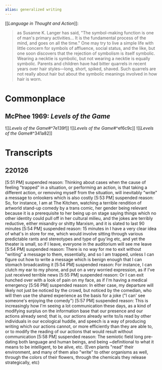 ```yaml
---
alias: generalized writing
---
```


[[_Language in Thought and Action_]]:
> as Susanne K. Langer has said, "The symbol-making function is one of man's primary activities... It is the fundamental process of the mind, and goes on all the time." One may try to live a simple life with little concern for symbols of affluence, social status, and the like, but one soon discovers that the rejection of symbolism is itself symbolic. Wearing a necktie is symbolic, but not wearing a necktie is equally symbolic. Parents and children have had bitter quarrels in recent years over hair styles—long, short, spiked, shaved. Such quarrels are not really about hair but about the symbolic meanings involved in how hair is worn.

# Commonplace 
## McPhee 1969: _Levels of the Game_
![[_Levels of the Game_#^7e139f]]
![[_Levels of the Game_#^ef6c9c]]
![[_Levels of the Game_#^341a82]]
# Transcripts

## 220126
[5:51 PM] suspended reason: Thinking about cases when the cause of feeling "trapped" in a situation, or performing an action, is that taking a different action, or removing myself from the situation, will inevitably "write" a message to onlookers which is also costly
[5:53 PM] suspended reason: So, for instance, I am at The Kitchen, watching a terrible rendition of artworld stand-up comedy by a trans comic, her gender being relevant because it is a prerequisite to her being up on stage saying things which no other identity could pull off in her cultural milieu, and the jokes are terribly reductive, either misandry or shitty Marxism, and it is slated to last 90 minutes
[5:54 PM] suspended reason: 15 minutes in I have a very clear idea of what's in store for me, which would involve sitting through various predictable rants and stereotypes and type of guy'ing etc, and yet the theater is small, so if I leave, everyone in the auditorium will see me leave
[5:54 PM] suspended reason: There is no way for me to exit without "writing" a message to them, essentially, and so I am trapped, unless I can figure out how to write a message which is benign enough that I can stomach broadcasting it
[5:54 PM] suspended reason: For instance, I can clutch my ear to my phone, and put on a very worried expression, as if I've just received terrible news
[5:55 PM] suspended reason: Or I can exit hunched over with a look of pain on my face, as if I'm having a medical emergency
[5:56 PM] suspended reason: In either case, my departure will likely not just be noticed by the crowd, but noticed by the comedian, who will then use the shared experience as the basis for a joke ("I can' see someone's enjoying the comedy")
[5:57 PM] suspended reason: This is increasingly how I'm seeing a lot communication these days, as a kind of modifying surplus on the information base that our presence and our actions already send; that is, our actions already write to/is read by other individuals in our ecological huddle, and speech is a way of producing writing which our actions cannot, or more efficiently than they are able to, or to modify the reading of our actions that would result without communication
[5:58 PM] suspended reason: The semiotic field long pre-dating both language and human beings, and being ~definitional to what it means to be intelligent, to be alive, etc. (Even plants "read" their environment, and many of them also "write" to other organisms as well, through the colors of their flowers, through the chemicals they release strategically, etc)
